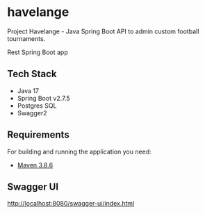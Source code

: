 # havelange
Project Havelange - Java Spring Boot API to admin custom football tournaments.

Rest Spring Boot app

## Tech Stack

- Java 17
- Spring Boot v2.7.5
- Postgres SQL
- Swagger2

## Requirements

For building and running the application you need:

- [Maven 3.8.6](https://maven.apache.org/download.cgi)

## Swagger UI

[http://localhost:8080/swagger-ui/index.html](http://localhost:8080/swagger-ui/index.html)
